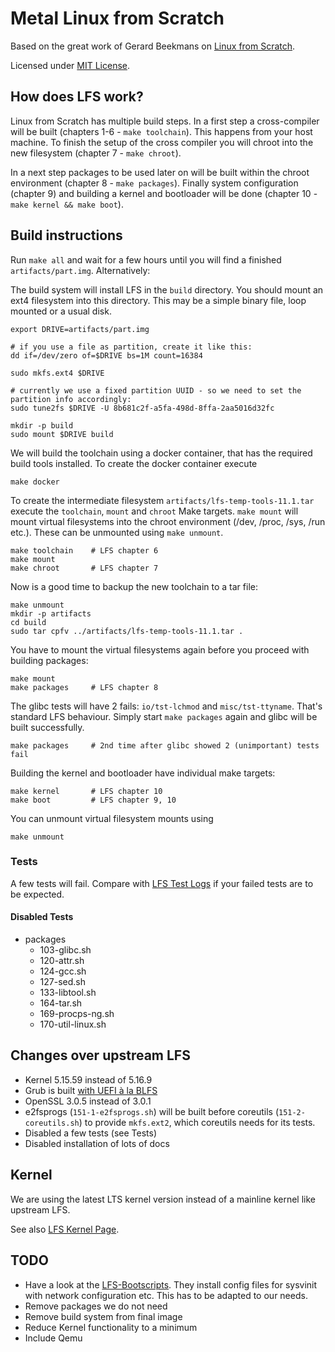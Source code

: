 Metal Linux from Scratch
========================

Based on the great work of Gerard Beekmans on [Linux from Scratch](https://www.linuxfromscratch.org/).

Licensed under [MIT License](LICENSE).

How does LFS work?
------------------

Linux from Scratch has multiple build steps. In a first step a cross-compiler will be built (chapters 1-6 - `make toolchain`). This happens from your host machine. To finish the setup of the cross compiler you will chroot into the new filesystem (chapter 7 - `make chroot`).

In a next step packages to be used later on will be built within the chroot environment (chapter 8 - `make packages`). Finally system configuration (chapter 9) and building a kernel and bootloader will be done (chapter 10 - `make kernel && make boot`).


Build instructions
------------------

Run `make all` and wait for a few hours until you will find a finished `artifacts/part.img`. Alternatively:

The build system will install LFS in the `build` directory. You should mount an ext4 filesystem into this directory. This may be a simple binary file, loop mounted or a usual disk.

    export DRIVE=artifacts/part.img
    
    # if you use a file as partition, create it like this:
    dd if=/dev/zero of=$DRIVE bs=1M count=16384

    sudo mkfs.ext4 $DRIVE

    # currently we use a fixed partition UUID - so we need to set the partition info accordingly:
    sudo tune2fs $DRIVE -U 8b681c2f-a5fa-498d-8ffa-2aa5016d32fc

    mkdir -p build
    sudo mount $DRIVE build

We will build the toolchain using a docker container, that has the required build tools installed. To create the docker container execute

    make docker


To create the intermediate filesystem `artifacts/lfs-temp-tools-11.1.tar` execute the `toolchain`, `mount` and `chroot` Make targets. `make mount` will mount virtual filesystems into the chroot environment (/dev, /proc, /sys, /run etc.). These can be unmounted using `make unmount`.

    make toolchain    # LFS chapter 6
    make mount
    make chroot       # LFS chapter 7

Now is a good time to backup the new toolchain to a tar file:

    make unmount
    mkdir -p artifacts
    cd build
    sudo tar cpfv ../artifacts/lfs-temp-tools-11.1.tar .


You have to mount the virtual filesystems again before you proceed with building packages:

    make mount
    make packages     # LFS chapter 8


The glibc tests will have 2 fails: `io/tst-lchmod` and `misc/tst-ttyname`. That's standard LFS behaviour. Simply start `make packages` again and glibc will be built successfully.

    make packages     # 2nd time after glibc showed 2 (unimportant) tests fail


Building the kernel and bootloader have individual make targets:

    make kernel       # LFS chapter 10
    make boot         # LFS chapter 9, 10


You can unmount virtual filesystem mounts using

    make unmount


### Tests

A few tests will fail. Compare with [LFS Test Logs](https://www.linuxfromscratch.org/lfs/build-logs/11.1/Xeon-E5-1650v3/test-logs/) if your failed tests are to be expected.

#### Disabled Tests

* packages
  * 103-glibc.sh
  * 120-attr.sh
  * 124-gcc.sh
  * 127-sed.sh
  * 133-libtool.sh
  * 164-tar.sh
  * 169-procps-ng.sh
  * 170-util-linux.sh


Changes over upstream LFS
-------------------------

* Kernel 5.15.59 instead of 5.16.9
* Grub is built [with UEFI à la BLFS](https://www.linuxfromscratch.org/blfs/view/stable/postlfs/grub-efi.html)
* OpenSSL 3.0.5 instead of 3.0.1
* e2fsprogs (`151-1-e2fsprogs.sh`) will be built before coreutils (`151-2-coreutils.sh`) to provide `mkfs.ext2`, which coreutils needs for its tests.
* Disabled a few tests (see Tests)
* Disabled installation of lots of docs


Kernel
------

We are using the latest LTS kernel version instead of a mainline kernel like upstream LFS.

See also [LFS Kernel Page](https://www.linuxfromscratch.org/lfs/view/stable/chapter10/kernel.html).


TODO
----

* Have a look at the [LFS-Bootscripts](https://www.linuxfromscratch.org/lfs/view/stable/chapter09/bootscripts.html). They install config files for sysvinit with network configuration etc. This has to be adapted to our needs.
* Remove packages we do not need
* Remove build system from final image
* Reduce Kernel functionality to a minimum
* Include Qemu
